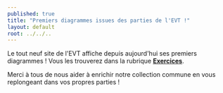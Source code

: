 ```yaml
---
published: true
title: "Premiers diagrammes issues des parties de l'EVT !"
layout: default
root: ../../..
---
```


Le tout neuf site de l'EVT affiche depuis aujourd'hui ses premiers diagrammes ! Vous les trouverez dans la rubrique [**Exercices**](http://echiquier-villeneuve-tolosane.github.io/exercices.html "Exercices").

Merci à tous de nous aider à enrichir notre collection commune en vous replongeant dans vos propres parties !